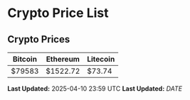 # Crypto Price List

## Crypto Prices
| Bitcoin | Ethereum | Litecoin |
| ------- | -------- | -------- |
| $79583 | $1522.72 | $73.74 |
**Last Updated:** 2025-04-10 23:59 UTC
**Last Updated:** $DATE$
